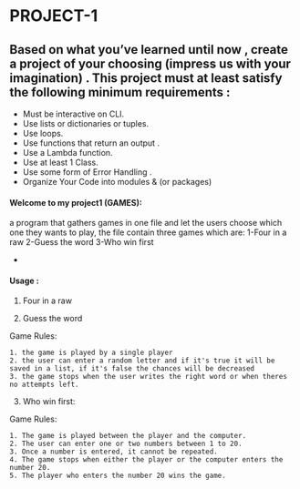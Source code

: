 # PROJECT-1

## Based on what you’ve learned until now , create a project of your choosing (impress us with your imagination) . This project must at least satisfy the following minimum requirements :

- Must be interactive on CLI.
- Use lists or dictionaries or tuples. 
- Use loops.
- Use functions that return an output . 
- Use a Lambda function.
- Use at least 1 Class.
- Use some form of Error Handling .
- Organize Your Code into modules & (or packages)

#### Welcome to my project1 (GAMES):

 a program that gathers games in one file and let the users choose which one they wants to play, the file contain three games which are:
 1-Four in a raw 
 2-Guess the word
 3-Who win first

 
- 



#### Usage :

1. Four in a raw 


2. Guess the word

Game Rules:

    1. the game is played by a single player 
    2. the user can enter a random letter and if it's true it will be saved in a list, if it's false the chances will be decreased 
    3. the game stops when the user writes the right word or when theres no attempts left. 


3. Who win first:
    
Game Rules:

    1. The game is played between the player and the computer.
    2. The user can enter one or two numbers between 1 to 20.
    3. Once a number is entered, it cannot be repeated.
    4. The game stops when either the player or the computer enters the number 20.
    5. The player who enters the number 20 wins the game.



